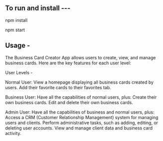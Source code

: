 To run and install --- 
---------

npm install


npm start



Usage -
---------

The Business Card Creator App allows users to create, view, and manage business cards. Here are the key features for each user level:


User Levels -

Normal User:
View a homepage displaying all business cards created by users.
Add their favorite cards to their favorites tab.

Business User:
Have all the capabilities of normal users, plus:
Create their own business cards.
Edit and delete their own business cards.

Admin User:
Have all the capabilities of business and normal users, plus:
Access a CRM (Customer Relationship Management) system for managing users and clients.
Perform administrative tasks, such as adding, editing, or deleting user accounts.
View and manage client data and business card activity.
